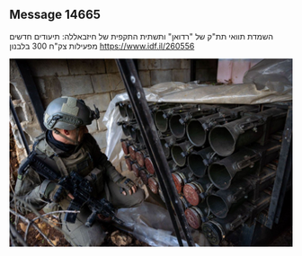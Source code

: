 ## Message 14665

השמדת תוואי תת"ק של "רדואן" ותשתית התקפית של חיזבאללה:
תיעודים חדשים מפעילות צק"ח 300 בלבנון
https://www.idf.il/260556

![Photo](14665/14665_photo.jpg)
